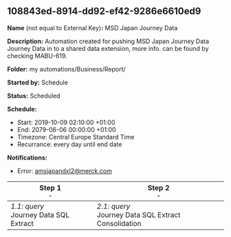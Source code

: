 ## 108843ed-8914-dd92-ef42-9286e6610ed9

**Name** (not equal to External Key)**:** MSD Japan Journey Data

**Description:** Automation created for pushing MSD Japan Journey Data Journey Data in to a shared data extension, more info. can be found by checking MABU-619.

**Folder:** my automations/Business/Report/

**Started by:** Schedule

**Status:** Scheduled

**Schedule:**

* Start: 2019-10-09 02:10:00 +01:00
* End: 2079-06-06 00:00:00 +01:00
* Timezone: Central Europe Standard Time
* Recurrance: every day until end date

**Notifications:**

* Error: amsjapandxl2@merck.com

| Step 1<br>_<small>-</small>_ | Step 2<br>_<small>-</small>_ |
| --- | --- |
| _1.1: query_<br>Journey Data SQL Extract | _2.1: query_<br>Journey Data SQL Extract Consolidation |
